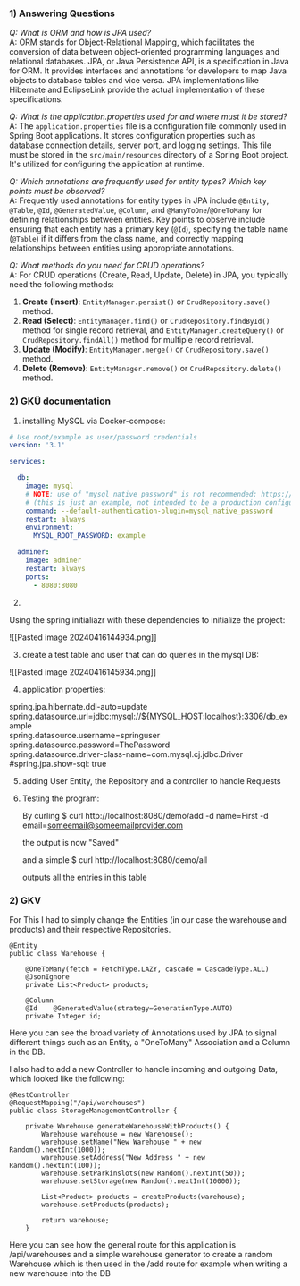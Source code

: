 ### 1) Answering Questions 
_Q: What is ORM and how is JPA used?_  
A: ORM stands for Object-Relational Mapping, which facilitates the conversion of data between object-oriented programming languages and relational databases. JPA, or Java Persistence API, is a specification in Java for ORM. It provides interfaces and annotations for developers to map Java objects to database tables and vice versa. JPA implementations like Hibernate and EclipseLink provide the actual implementation of these specifications.

_Q: What is the application.properties used for and where must it be stored?_  
A: The `application.properties` file is a configuration file commonly used in Spring Boot applications. It stores configuration properties such as database connection details, server port, and logging settings. This file must be stored in the `src/main/resources` directory of a Spring Boot project. It's utilized for configuring the application at runtime.

_Q: Which annotations are frequently used for entity types? Which key points must be observed?_  
A: Frequently used annotations for entity types in JPA include `@Entity`, `@Table`, `@Id`, `@GeneratedValue`, `@Column`, and `@ManyToOne`/`@OneToMany` for defining relationships between entities. Key points to observe include ensuring that each entity has a primary key (`@Id`), specifying the table name (`@Table`) if it differs from the class name, and correctly mapping relationships between entities using appropriate annotations.

_Q: What methods do you need for CRUD operations?_  
A: For CRUD operations (Create, Read, Update, Delete) in JPA, you typically need the following methods:

1. **Create (Insert)**: `EntityManager.persist()` or `CrudRepository.save()` method.
2. **Read (Select)**: `EntityManager.find()` or `CrudRepository.findById()` method for single record retrieval, and `EntityManager.createQuery()` or `CrudRepository.findAll()` method for multiple record retrieval.
3. **Update (Modify)**: `EntityManager.merge()` or `CrudRepository.save()` method.
4. **Delete (Remove)**: `EntityManager.remove()` or `CrudRepository.delete()` method.

### 2) GKÜ documentation

1) installing MySQL via Docker-compose:

```yaml
# Use root/example as user/password credentials
version: '3.1'

services:

  db:
    image: mysql
    # NOTE: use of "mysql_native_password" is not recommended: https://dev.mysql.com/doc/refman/8.0/en/upgrading-from-previous-series.html#upgrade-caching-sha2-password
    # (this is just an example, not intended to be a production configuration)
    command: --default-authentication-plugin=mysql_native_password
    restart: always
    environment:
      MYSQL_ROOT_PASSWORD: example

  adminer:
    image: adminer
    restart: always
    ports:
      - 8080:8080
```

2) 
Using the spring initialiazr with these dependencies to initialize the project:

![[Pasted image 20240416144934.png]]

3) create a test table and user that can do queries in the mysql DB:

![[Pasted image 20240416145934.png]]

4) application properties:

spring.jpa.hibernate.ddl-auto=update  
spring.datasource.url=jdbc:mysql://${MYSQL_HOST:localhost}:3306/db_example  
spring.datasource.username=springuser  
spring.datasource.password=ThePassword  
spring.datasource.driver-class-name=com.mysql.cj.jdbc.Driver  
#spring.jpa.show-sql: true


5) adding User Entity, the Repository and a controller to handle Requests 

6) Testing the program:

	By curling $ curl http://localhost:8080/demo/add -d name=First -d email=someemail@someemailprovider.com

	the output is now "Saved"

	and a simple $ curl http://localhost:8080/demo/all

	outputs all the entries in this table


### 2) GKV

For This I had to simply change the Entities (in our case the warehouse and products) and their respective Repositories.

```
@Entity  
public class Warehouse {  
  
    @OneToMany(fetch = FetchType.LAZY, cascade = CascadeType.ALL)  
    @JsonIgnore  
    private List<Product> products;  
  
    @Column  
    @Id    @GeneratedValue(strategy=GenerationType.AUTO)  
    private Integer id;
```

Here you can see the broad variety of Annotations used by JPA to signal different things such as an Entity, a "OneToMany" Association and a Column in the DB.

I also had to add a new Controller to handle incoming and outgoing Data, which looked like the following:

```
@RestController  
@RequestMapping("/api/warehouses")  
public class StorageManagementController {  
  
    private Warehouse generateWarehouseWithProducts() {  
        Warehouse warehouse = new Warehouse();  
        warehouse.setName("New Warehouse " + new Random().nextInt(1000));  
        warehouse.setAddress("New Address " + new Random().nextInt(100));  
        warehouse.setParkinslots(new Random().nextInt(50));  
        warehouse.setStorage(new Random().nextInt(10000));  
  
        List<Product> products = createProducts(warehouse);  
        warehouse.setProducts(products);  
  
        return warehouse;  
    }
```

Here you can see how the general route for this application is /api/warehouses and a simple warehouse generator to create a random Warehouse which is then used in the /add route for example when writing a new warehouse into the DB
